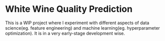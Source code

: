 # White Wine Quality Prediction

This is a WIP project where I experiment with different aspects of data science(eg. feature engineering) and machine learning(eg. hyperparameter optimization).
It is in a very early-stage development wise.
